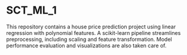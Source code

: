# SCT_ML_1
This repository contains a house price prediction project using linear regression with polynomial features. A scikit-learn pipeline streamlines preprocessing, including scaling and feature transformation. Model performance evaluation and visualizations are also taken care of.
